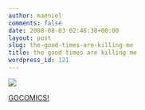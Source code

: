 ```yaml
---
author: maeniel
comments: false
date: 2008-08-03 02:46:38+00:00
layout: post
slug: the-good-times-are-killing-me
title: the good times are killing me
wordpress_id: 121
---
```


[![](http://maeniel.files.wordpress.com/2008/08/nq080802.gif)](http://maeniel.files.wordpress.com/2008/08/nq080802.gif)

[GOCOMICS!](http://www.gocomics.com/nonsequitur/)
